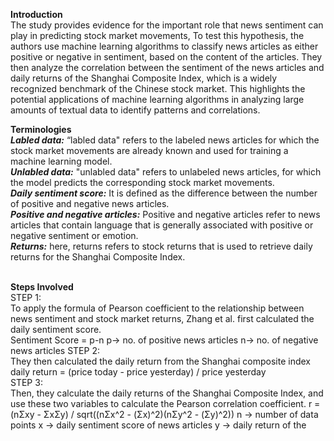 <b> Introduction </b>
<br>The study provides evidence for the important role that news sentiment can play in 
predicting stock market movements, To test this hypothesis, the authors use machine 
learning algorithms to classify news articles as either positive or negative in 
sentiment, based on the content of the articles. They then analyze the correlation 
between the sentiment of the news articles and daily returns of the Shanghai 
Composite Index, which is a widely recognized benchmark of the Chinese stock 
market. This highlights the potential applications of machine learning algorithms in 
analyzing large amounts of textual data to identify patterns and correlations. <br>

<b> Terminologies </b> <br> 
<b><i>Labled data:</i></b> “labled data" refers to the labeled news articles for which the stock 
market movements are already known and used for training a machine learning model. <br>
<b><i>Unlabled data:</i></b> "unlabled data" refers to unlabeled news articles, for which the model 
predicts the corresponding stock market movements. <br>
<b><i>Daily sentiment score:</i></b> It is defined as the difference between the number of positive 
and negative news articles.  <br>
<b><i>Positive and negative articles:</i></b> Positive and negative articles refer to news articles that 
contain language that is generally associated with positive or negative sentiment or 
emotion. <br>
<b><i>Returns:</i></b> here, returns refers to stock returns that is used to retrieve daily returns for 
the Shanghai Composite Index. <br>
<br>

<b> Steps Involved </b><br>
STEP 1: <br>
To apply the formula of Pearson coefficient to the relationship between news 
sentiment and stock market returns, Zhang et al. first calculated the daily sentiment 
score. <br>
Sentiment Score = p-n 
p-> no. of positive news articles 
n-> no. of negative news articles 
STEP 2: <br>
They then calculated the daily return from the Shanghai composite index 
daily return = (price today - price yesterday) / price yesterday <br>
STEP 3: <br>
Then, they calculate the daily returns of the Shanghai Composite Index, and 
use these two variables to calculate the Pearson correlation coefficient. 
r = (nΣxy - ΣxΣy) / sqrt((nΣx^2 - (Σx)^2)(nΣy^2 - (Σy)^2)) 
n -> number of data points 
x -> daily sentiment score of news articles 
y -> daily return of the 
